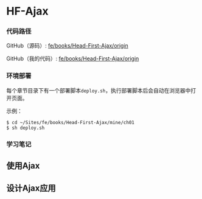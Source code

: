 # HF-Ajax

### 代码路径

GitHub（源码）: [fe/books/Head-First-Ajax/origin](https://github.com/mumingv/fe/tree/master/books/Head-First-Ajax/origin)

GitHub（我的代码）: [fe/books/Head-First-Ajax/origin](https://github.com/mumingv/fe/tree/master/books/Head-First-Ajax/mine)

### 环境部署

每个章节目录下有一个部署脚本`deploy.sh`，执行部署脚本后会自动在浏览器中打开页面。

示例：

```
$ cd ~/Sites/fe/books/Head-First-Ajax/mine/ch01
$ sh deploy.sh
```

### 学习笔记

## 使用Ajax


## 设计Ajax应用


